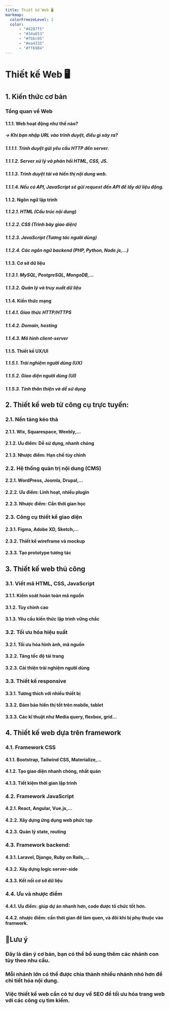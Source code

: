 ```yaml
---
title: Thiết kế Web 🖥️
markmap:
  colorFreezeLevel: 2
  color:
      - "#4287f5"
      - "#34a853"
      - "#fbbc05"      
      - "#ea4335"
      - "#ff69B4"
---
```

# **Thiết kế Web** 🖥️

## **1. Kiến thức cơ bản**
### **Tổng quan về Web**
#### **1.1.1. Web hoạt động như thế nào?**
##### **→ Khi bạn nhập URL vào trình duyệt, điều gì xảy ra?**
##### 1.1.1.1. Trình duyệt gửi yêu cầu HTTP đến server.
##### 1.1.1.2. Server xử lý và phản hồi HTML, CSS, JS.
##### 1.1.1.3. Trình duyệt tải và hiển thị nội dung web.
##### 1.1.1.4. Nếu có API, JavaScript sẽ gửi request đến API để lấy dữ liệu động.

#### **1.1.2. Ngôn ngữ lập trình**
##### **1.1.2.1. HTML (Cấu trúc nội dung)**
##### **1.1.2.2. CSS (Trình bày giao diện)**
##### **1.1.2.3. JavaScript (Tương tác người dùng)**
##### **1.1.2.4. Các ngôn ngữ backend (PHP, Python, Node.js,...)**

#### **1.1.3. Cơ sở dữ liệu**
##### **1.1.3.1. MySQL, PostgreSQL, MongoDB,...**
##### **1.1.3.2. Quản lý và truy xuất dữ liệu**

#### **1.1.4. Kiến thức mạng**
##### **1.1.4.1. Giao thức HTTP/HTTPS**
##### **1.1.4.2. Domain, hosting**
##### **1.1.4.3. Mô hình client-server**

#### **1.1.5. Thiết kế UX/UI**
##### **1.1.5.1. Trải nghiệm người dùng (UX)**
##### **1.1.5.2. Giao diện người dùng (UI)**
##### **1.1.5.3. Tính thân thiện và dễ sử dụng**

## **2. Thiết kế web từ công cụ trực tuyến:**
### **2.1. Nền tảng kéo thả**
#### **2.1.1. Wix, Squarespace, Weebly,...**
#### **2.1.2. Ưu điểm: Dễ sử dụng, nhanh chóng**
#### **2.1.3. Nhược điểm: Hạn chế tùy chỉnh**

### **2.2. Hệ thống quản trị nội dung (CMS)**
#### **2.2.1. WordPress, Joomla, Drupal,...**
#### **2.2.2. Ưu điểm: Linh hoạt, nhiều plugin**
#### **2.2.3. Nhược điểm: Cần thời gian học**

### **2.3. Công cụ thiết kế giao diện**
#### **2.3.1. Figma, Adobe XD, Sketch,...**
#### **2.3.2. Thiết kế wireframe và mockup**
#### **2.3.3. Tạo prototype tương tác**

## **3. Thiết kế web thủ công**
### **3.1. Viết mã HTML, CSS, JavaScript**
#### **3.1.1. Kiểm soát hoàn toàn mã nguồn**
#### **3.1.2. Tùy chỉnh cao**
#### **3.1.3. Yêu cầu kiến thức lập trình vững chắc**

### **3.2. Tối ưu hóa hiệu suất**
#### **3.2.1. Tối ưu hóa hình ảnh, mã nguồn**
#### **3.2.2. Tăng tốc độ tải trang**
#### **3.2.3. Cải thiện trải nghiệm người dùng**

### **3.3. Thiết kế responsive**
#### **3.3.1. Tương thích với nhiều thiết bị**
#### **3.3.2. Đảm bảo hiển thị tốt trên mobile, tablet**
#### **3.3.3. Các kĩ thuật như Media query, flexbox, grid...**

## **4. Thiết kế web dựa trên framework**
### **4.1. Framework CSS**
#### **4.1.1. Bootstrap, Tailwind CSS, Materialize,...**
#### **4.1.2. Tạo giao diện nhanh chóng, nhất quán**
#### **4.1.3. Tiết kiệm thời gian lập trình**

### **4.2. Framework JavaScript**
#### **4.2.1. React, Angular, Vue.js,...**
#### **4.2.2. Xây dựng ứng dụng web phức tạp**
#### **4.2.3. Quản lý state, routing**

### **4.3. Framework backend:**
#### **4.3.1. Laravel, Django, Ruby on Rails,...**
#### **4.3.2. Xây dựng logic server-side**
#### **4.3.3. Kết nối cơ sở dữ liệu**

### **4.4. Ưu và nhược điểm**
#### **4.4.1. Ưu điểm:** giúp dự án nhanh hơn, code được tổ chức tốt hơn.
#### **4.4.2. nhược điểm:** cần thời gian để làm quen, và đôi khi bị phụ thuộc vào framwork.

## **📌Lưu ý**
### **Đây là dàn ý cơ bản, bạn có thể bổ sung thêm các nhánh con tùy theo nhu cầu.**
### **Mỗi nhánh lớn có thể được chia thành nhiều nhánh nhỏ hơn để chi tiết hóa nội dung.**
### **Việc thiết kế web cần có tư duy về SEO để tối ưu hóa trang web với các công cụ tìm kiếm.**
